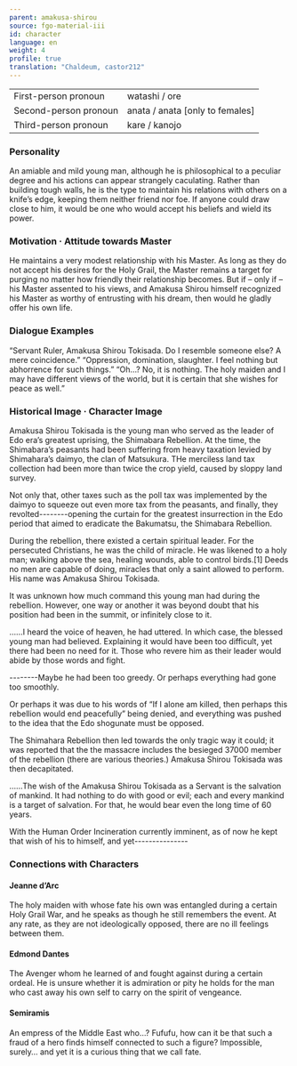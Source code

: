 ```yaml
---
parent: amakusa-shirou
source: fgo-material-iii
id: character
language: en
weight: 4
profile: true
translation: "Chaldeum, castor212"
---
```


<table>
  <tr><td>First-person pronoun</td><td>watashi / ore</td></tr>
  <tr><td>Second-person pronoun</td><td>anata / anata [only to females]</td></tr>
  <tr><td>Third-person pronoun</td><td>kare / kanojo</td></tr>
</table>

### Personality

An amiable and mild young man, although he is philosophical to a peculiar degree and his actions can appear strangely caculating. Rather than building tough walls, he is the type to maintain his relations with others on a knife’s edge, keeping them neither friend nor foe. If anyone could draw close to him, it would be one who would accept his beliefs and wield its power.

### Motivation · Attitude towards Master

He maintains a very modest relationship with his Master. As long as they do not accept his desires for the Holy Grail, the Master remains a target for purging no matter how friendly their relationship becomes. But if – only if – his Master assented to his views, and Amakusa Shirou himself recognized his Master as worthy of entrusting with his dream, then would he gladly offer his own life.

### Dialogue Examples

“Servant Ruler, Amakusa Shirou Tokisada. Do I resemble someone else? A mere coincidence.”
“Oppression, domination, slaughter. I feel nothing but abhorrence for such things.”
“Oh…? No, it is nothing. The holy maiden and I may have different views of the world, but it is certain that she wishes for peace as well.”

### Historical Image · Character Image

Amakusa Shirou Tokisada is the young man who served as the leader of Edo era’s greatest uprising, the Shimabara Rebellion. At the time, the Shimabara’s peasants had been suffering from heavy taxation levied by Shimahara’s daimyo, the clan of Matsukura. THe merciless land tax collection had been more than twice the crop yield, caused by sloppy land survey.

Not only that, other taxes such as the poll tax was implemented by the daimyo to squeeze out even more tax from the peasants, and finally, they revolted--------opening the curtain for the greatest insurrection in the Edo period that aimed to eradicate the Bakumatsu, the Shimabara Rebellion.

During the rebellion, there existed a certain spiritual leader.
For the persecuted Christians, he was the child of miracle.
He was likened to a holy man; walking above the sea, healing wounds, able to control birds.[1]
Deeds no men are capable of doing, miracles that only a saint allowed to perform.
His name was Amakusa Shirou Tokisada.

It was unknown how much command this young man had during the rebellion.
However, one way or another it was beyond doubt that his position had been in the summit, or infinitely close to it.

……I heard the voice of heaven, he had uttered.
In which case, the blessed young man had believed. Explaining it would have been too difficult, yet there had been no need for it.
Those who revere him as their leader would abide by those words and fight.

--------Maybe he had been too greedy. Or perhaps everything had gone too smoothly.

Or perhaps it was due to his words of “If I alone am killed, then perhaps this rebellion would end peacefully” being denied, and everything was pushed to the idea that the Edo shogunate must be opposed.

The Shimahara Rebellion then led towards the only tragic way it could; it was reported that the the massacre includes the besieged 37000 member of the rebellion (there are various theories.)
Amakusa Shirou Tokisada was then decapitated.

……The wish of the Amakusa Shirou Tokisada as a Servant is the salvation of mankind.
It had nothing to do with good or evil; each and every mankind is a target of salvation.
For that, he would bear even the long time of 60 years.

With the Human Order Incineration currently imminent, as of now he kept that wish of his to himself, and yet---------------

### Connections with Characters

#### Jeanne d’Arc

The holy maiden with whose fate his own was entangled during a certain Holy Grail War, and he speaks as though he still remembers the event. At any rate, as they are not ideologically opposed, there are no ill feelings between them.

#### Edmond Dantes

The Avenger whom he learned of and fought against during a certain ordeal. He is unsure whether it is admiration or pity he holds for the man who cast away his own self to carry on the spirit of vengeance.

#### Semiramis

An empress of the Middle East who…? Fufufu, how can it be that such a fraud of a hero finds himself connected to such a figure? Impossible, surely… and yet it is a curious thing that we call fate.
